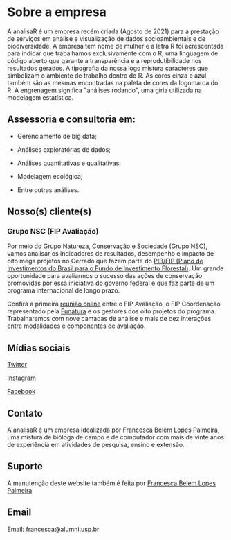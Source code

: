 # Sobre a empresa

A analisaR é um empresa recém criada (Agosto de 2021) para a prestação de serviços em análise e visualização de dados socioambientais e de biodiversidade. A empresa tem nome de mulher e a letra R foi acrescentada para indicar que trabalhamos exclusivamente com o R, uma linguagem de código aberto que garante a transparência e a reprodutibilidade nos resultados gerados. A tipografia da nossa logo mistura caracteres que simbolizam o ambiente de trabalho dentro do R. As cores cinza e azul também são as mesmas encontradas na paleta de cores da logomarca do R. A engrenagem significa "análises rodando", uma gíria utilizada na modelagem estatística. 

## Assessoria e consultoria em: 

- Gerenciamento de big data; 

- Análises exploratórias de dados; 

- Análises quantitativas e qualitativas; 

- Modelagem ecológica; 

- Entre outras análises.

## Nosso(s) cliente(s)

### Grupo NSC (FIP Avaliação)

Por meio do Grupo Natureza, Conservação e Sociedade (Grupo NSC), vamos analisar os indicadores de resultados, desempenho e impacto de oito mega projetos no Cerrado que fazem parte do [PIB/FIP (Plano de Investimentos do Brasil para o Fundo de Investimento Florestal)](http://fip.mma.gov.br). Um grande oportunidade para avaliarmos o sucesso das ações de conservação promovidas por essa iniciativa do governo federal e que faz parte de um programa internacional de longo prazo. 

Confira a primeira [reunião online](http://fip.mma.gov.br/projetos-do-fundo-de-investimento-florestal-passam-por-avaliacao-de-impactos/?fbclid=IwAR0vfrFKP9KaiYg08k-AHv5AxHh_lixam-xD4G3TCxfTDpviXUojWry8dIs) entre o FIP Avaliação, o FIP Coordenação representado pela [Funatura](https://www.funatura.org.br) e os gestores dos oito projetos do programa. Trabalharemos com nove camadas de análise e mais de dez interações entre modalidades e componentes de avaliação. 

## Mídias sociais

[Twitter](https://twitter.com/analisaR_dados)

[Instagram](https://www.instagram.com/analisar_dados) 

[Facebook](https://www.facebook.com/analisaR.dadosambientais)

## Contato

A analisaR é um empresa idealizada por [Francesca Belem Lopes Palmeira](https://fblpalmeira.github.io), uma mistura de bióloga de campo e de computador com mais de vinte anos de experiência em atividades de pesquisa, ensino e extensão.

## Suporte

A manutenção deste website também é feita por [Francesca Belem Lopes Palmeira](https://fblpalmeira.github.io)

## Email

Email: [francesca@alumni.usp.br](mailto:francesca@alumni.usp.br)

